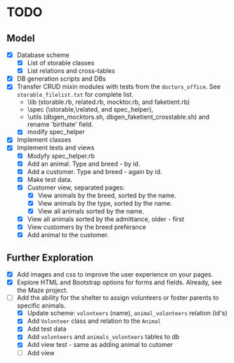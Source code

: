 # TODO #

## Model ##

- [x] Database scheme
  - [x] List of storable classes
  - [x] List relations and cross-tables
- [x] DB generation scripts and DBs
- [x] Transfer CRUD mixin modules with tests from the ```doctors_office```. See ```storable_filelist.txt``` for complete list.
  - \lib (storable.rb, related.rb, mocktor.rb, and faketient.rb)
  - \spec (\storable,\related, and spec_helper),
  - \utils (dbgen_mocktors.sh, dbgen_faketient_crosstable.sh) and rename 'birthate' field.
  - [x] modify spec_helper
- [x] Implement classes
- [x] Implement tests and views
  - [x] Modyfy spec_helper.rb
  - [x] Add an animal.  Type and breed - by id.
  - [x] Add a customer.  Type and breed - again by id.
  - [x] Make test data.
  - [x] Customer view, separated pages:
    - [x] View animals by the breed, sorted by the name.
    - [x] View animals by the type, sorted by the name.
    - [x] View all animals sorted by the name.
  - [x] View all animals sorted by the admittance, older - first
  - [x] View customers by the breed preferance
  - [x] Add animal to the customer.

## Further Exploration ##

- [x] Add images and css to improve the user experience on your pages.
- [x] Explore HTML and Bootstrap options for forms and fields. Already, see the Maze project.
- [ ] Add the ability for the shelter to assign volunteers or foster parents to specific animals.
  - [x] Update scheme: ```volonteers``` (name), ```animal_volonteers``` relation (id's)
  - [x] Add ```Volonteer``` class and relation to the ```Animal```
  - [x] Add test data
  - [x] Add ```volonteers``` and ```animals_volonteers``` tables to db
  - [x] Add view test - same as adding animal to cutomer
  - [ ] Add view
